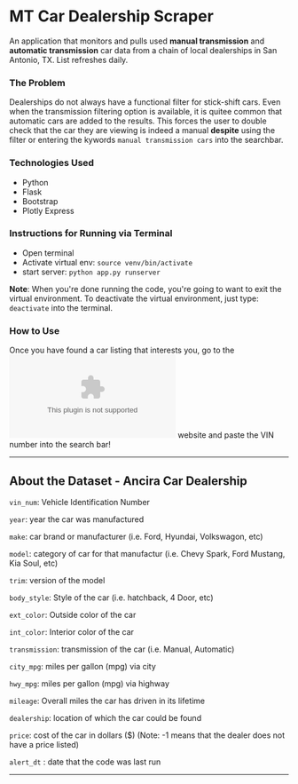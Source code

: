 # MT Car Dealership Scraper
An application that monitors and pulls used __manual transmission__ and __automatic transmission__ car data from a chain of local dealerships in San Antonio, TX. List refreshes daily.

### The Problem
Dealerships do not always have a functional filter for stick-shift cars. Even when the transmission filtering option is available, it is quitee common that automatic cars are added to the results. This forces the user to double check that the car they are viewing is indeed a manual **despite** using the filter or entering the kywords `manual transmission cars` into the searchbar.

### Technologies Used
* Python
* Flask
* Bootstrap
* Plotly Express

### Instructions for Running via Terminal

* Open terminal
* Activate virtual env: `source venv/bin/activate`
* start server: `python app.py runserver`

__Note__: When you're done running the code, you're going to want to exit the virtual environment. To deactivate the virtual environment, just type: `deactivate` into the terminal.

### How to Use
Once you have found a car listing that interests you, go to the ![ancira](ancira.com) website and paste the VIN number into the search bar!

---

## About the Dataset - Ancira Car Dealership
`vin_num`: Vehicle Identification Number

`year`: year the car was manufactured

`make`: car brand or manufacturer (i.e. Ford, Hyundai, Volkswagon, etc)

`model`: category of car for that manufactur (i.e. Chevy Spark, Ford Mustang, Kia Soul, etc)

`trim`: version of the model

`body_style`: Style of the car (i.e. hatchback, 4 Door, etc)

`ext_color`: Outside color of the car

`int_color`: Interior color of the car

`transmission`: transmission of the car (i.e. Manual, Automatic)

`city_mpg`: miles per gallon (mpg) via city

`hwy_mpg`: miles per gallon (mpg) via highway

`mileage`: Overall miles the car has driven in its lifetime

`dealership`: location of which the car could be found

`price`: cost of the car in dollars ($) (Note: -1 means that the dealer does not have a price listed)

`alert_dt` : date that the code was last run

---

